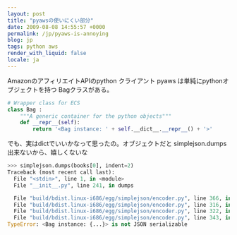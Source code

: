 ```yaml
---
layout: post
title: "pyawsの使いにくい部分"
date: 2009-08-08 14:55:57 +0000
permalink: /jp/pyaws-is-annoying
blog: jp
tags: python aws
render_with_liquid: false
locale: ja
---
```


AmazonのアフィリエイトAPIのpython クライアント pyaws は単純にpythonオブジェクトを持つ Bagクラスがある。

```python
# Wrapper class for ECS
class Bag :
    """A generic container for the python objects"""
    def __repr__(self):
        return '<Bag instance: ' + self.__dict__.__repr__() + '>'
```

でも、実はdictでいいかなって思ったの。オブジェクトだと simplejson.dumps出来ないから、嬉しくないな

```python
>>> simplejson.dumps(books[0], indent=2)
Traceback (most recent call last):
  File "<stdin>", line 1, in <module>
  File "__init__.py", line 241, in dumps

  File "build/bdist.linux-i686/egg/simplejson/encoder.py", line 366, in encode
  File "build/bdist.linux-i686/egg/simplejson/encoder.py", line 316, in _iterencode
  File "build/bdist.linux-i686/egg/simplejson/encoder.py", line 322, in _iterencode_default
  File "build/bdist.linux-i686/egg/simplejson/encoder.py", line 343, in default
TypeError: <Bag instance: {...}> is not JSON serializable
```
